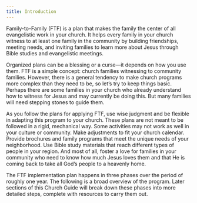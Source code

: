 ```yaml
---
title: Introduction
---
```


Family-to-Family (FTF) is a plan that makes the family the center of all evangelistic work in your church. It helps every family in your church witness to at least one family in the community by building friendships, meeting needs, and inviting families to learn more about Jesus through Bible studies and evangelistic meetings.

Organized plans can be a blessing or a curse—it depends on how you use them. FTF is a simple concept: church families witnessing to community families. However, there is a general tendency to make church programs more complex than they need to be, so let’s try to keep things basic. Perhaps there are some families in your church who already understand how to witness for Jesus and may currently be doing this. But many families will need stepping stones to guide them.

As you follow the plans for applying FTF, use wise judgment and be flexible in adapting this program to your church. These plans are not meant to be followed in a rigid, mechanical way. Some activities may not work as well in your culture or community. Make adjustments to fit your church calendar. Provide brochures and family programs that meet the unique needs of your neighborhood. Use Bible study materials that reach different types of people in your region. And most of all, foster a love for families in your community who need to know how much Jesus loves them and that He is coming back to take all God’s people to a heavenly home.

The FTF implementation plan happens in three phases over the period of roughly one year. The following is a broad overview of the program. Later sections of this Church Guide will break down these phases into more detailed steps, complete with resources to carry them out.